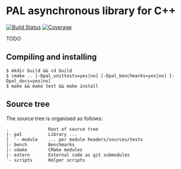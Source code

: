 # PAL asynchronous library for C++

[![Build Status](https://travis-ci.org/svens/pal.svg?branch=master)](https://travis-ci.org/svens/pal)
[![Coverage](https://coveralls.io/repos/github/svens/pal/badge.svg?branch=master)](https://coveralls.io/github/svens/pal?branch=master)

TODO


## Compiling and installing

    $ mkdir build && cd build
    $ cmake .. [-Dpal_unittests=yes|no] [-Dpal_benchmarks=yes|no] [-Dpal_docs=yes|no]
    $ make && make test && make install


## Source tree

The source tree is organised as follows:

    .               Root of source tree
    |- pal          Library ...
    |  `- module    ... per module headers/sources/tests
    |- bench        Benchmarks
    |- cmake        CMake modules
    |- extern       External code as git submodules
    `- scripts      Helper scripts
